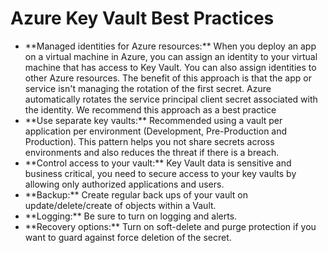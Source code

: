 # Azure Key Vault Best Practices

<ul>
  <li>
    **Managed identities for Azure resources:** When you deploy an app on a virtual machine in Azure, you can assign an identity to your virtual machine that has access to 
     Key Vault. You can also assign identities to other Azure resources. The benefit of this approach is that the app or service isn't managing the rotation of the first 
     secret. Azure automatically rotates the service principal client secret associated with the identity. We recommend this approach as a best practice
  </li>
  <li>
    **Use separate key vaults:** Recommended using a vault per application per environment (Development, Pre-Production and Production). This pattern helps you not share 
     secrets across environments and also reduces the threat if there is a breach.
  </li>
  <li>
    **Control access to your vault:** Key Vault data is sensitive and business critical, 
    you need to secure access to your key vaults by allowing only authorized applications and 
   users.
  </li>
  <li>
    **Backup:** Create regular back ups of your vault on update/delete/create of objects within a Vault.
  </li>
  <li>
    **Logging:** Be sure to turn on logging and alerts.
  </li>
  <li>
    **Recovery options:** Turn on soft-delete and purge protection if you want to guard against force deletion of the secret.
  </li>
</ul>
